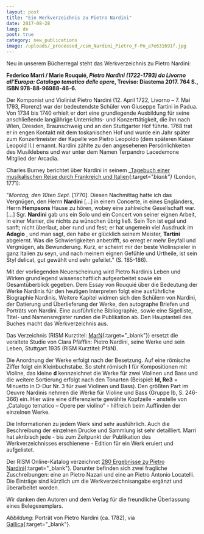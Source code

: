 ```yaml
---
layout: post
title: "Ein Werkverzeichnis zu Pietro Nardini"
date: 2017-08-28
lang: de
post: true
category: new_publications
image: /uploads/_processed_/csm_Nardini_Pietro_F-Pn_a7e631691f.jpg
---
```



Neu in unserem Bücherregal steht das Werkverzeichnis zu Pietro Nardini:

**Federico Marri / Marie Rouquié, _Pietro Nardini (1722-1793) da Livorno all’Europa: Catalogo tematico delle opere_, Treviso: Diastema 2017. 764 S., ISBN 978-88-96988-46-6.**

Der Komponist und Violinist Pietro Nardini (12. April 1722, Livorno – 7. Mai 1793, Florenz) war der bedeutendste Schüler von Giuseppe Tartini in Padua. Von 1734 bis 1740 erhielt er dort eine grundlegende Ausbildung für seine anschließende langjährige Unterrichts- und Konzerttätigkeit, die ihn nach Wien, Dresden, Braunschweig und an den Stuttgarter Hof führte. 1768 trat er in engen Kontakt mit dem toskanischen Hof und wurde ein Jahr später zum Konzertmeister der Kapelle von Pietro Leopoldo (dem späteren Kaiser Leopold II.) ernannt. Nardini zählte zu den angesehenen Persönlichkeiten des Musiklebens und war unter dem Namen Terpandro Lacedemone Mitglied der Arcadia.

Charles Burney berichtet über Nardini in seinem _[Tagebuch einer musikalischen Reise durch Frankreich und Italien](http://www.zeno.org/nid/20007747802){:target="_blank"}_ (London, 1771):

"_Montag, den 10ten Sept._ [1770]. Diesen Nachmittag hatte ich das Vergnügen, den Herrn **Nardini** [...] in einem Concerte, in eines Engländers, Herrn **Hempsons** Hause zu hören, wobey eine zahlreiche Gesellschaft war. […] Sgr. **Nardini** gab uns ein Solo und ein Concert von seiner eignen Arbeit, in einer Manier, die nichts zu wünschen übrig ließ. Sein Ton ist egal und sanft; nicht überlaut, aber rund und fest; er hat ungemein viel Ausdruck im **Adagio** , und man sagt, den habe er glücklich seinem Meister, **Tartini** abgelernt. Was die Schwierigkeiten anbetrifft, so erregt er mehr Beyfall und Vergnügen, als Bewunderung. Kurz, er scheint mir der beste Violinspieler in ganz Italien zu seyn, und nach meinem eignen Gefühle und Urtheile, ist sein Styl delicat, gut gewählt und sehr gefeilet." (S. 185-186).

Mit der vorliegenden Neuerscheinung wird Pietro Nardinis Leben und Wirken grundlegend wissenschaftlich aufgearbeitet sowie ein Gesamtüberblick gegeben. Dem Essay von Rouquié über die Bedeutung der Werke Nardinis für den heutigen Interpreten folgt eine ausführliche Biographie Nardinis. Weitere Kapitel widmen sich den Schülern von Nardini, der Datierung und Überlieferung der Werke, den autographe Briefen und Porträts von Nardini. Eine ausführliche Bibliographie, sowie eine Sigelliste, Titel- und Namensregister runden die Publikation ab. Den Hauptanteil des Buches macht das Werkverzeichnis aus.

Das Verzeichnis (RISM Kurztitel: [MarN](https://opac.rism.info/search?View=rism&q=MarN){:target="_blank"}) ersetzt die veraltete Studie von Clara Pfäfflin: Pietro Nardini, seine Werke und sein Leben, Stuttgart 1935 (RISM Kurztitel: PfäN).

Die Anordnung der Werke erfolgt nach der Besetzung. Auf eine römische Ziffer folgt ein Kleinbuchstabe. So steht römisch **I** für Kompositionen mit Violine, das kleine **d** kennzeichnet die Werke für zwei Violinen und Bass und die weitere Sortierung erfolgt nach den Tonarten (Beispiel: **Id, Re3** = Minuetto in D-Dur Nr. 3 für zwei Violinen und Bass). Den größten Part im Oeuvre Nardinis nehmen die Werke für Violine und Bass (Gruppe Ib, S. 246-366) ein. Hier wäre eine differenzierte gewählte Kopfzeile - anstelle von „Catalogo tematico – Opere per violino“ - hilfreich beim Auffinden der einzelnen Werke.

Die Informationen zu jedem Werk sind sehr ausführlich. Auch die Beschreibung der einzelnen Drucke und Sammlung ist sehr detailliert. Marri hat akribisch jede - bis zum Zeitpunkt der Publikation des Werkverzeichnisses erschienene - Edition für ein Werk eruiert und aufgelistet.



Der RISM Online-Katalog verzeichnet [280 Ergebnisse zu Pietro Nardini](https://opac.rism.info/search?View=rism&author=Nardini+Pietro){:target="_blank"}. Darunter befinden sich zwei fragliche Zuschreibungen: eine an Pietro Nazari und eine an Pietro Antonio Locatelli. Die Einträge sind kürzlich um die Werkverzeichnisangabe ergänzt und überarbeitet worden.

Wir danken den Autoren und dem Verlag für die freundliche Überlassung eines Belegexemplars.



_Abbildung_: Porträt von Pietro Nardini (ca. 1782), via [Gallica](http://gallica.bnf.fr/ark:/12148/btv1b8422944h/f1.item){:target="_blank"}.

<script type="text/javascript">var switchTo5x=true;</script><script type="text/javascript" src="http://w.sharethis.com/button/buttons.js"></script><script type="text/javascript">stLight.options({publisher: "9b601438-1ce1-49d8-bfd7-9cff5df54c17", doNotHash: false, doNotCopy: false, hashAddressBar: false});</script>